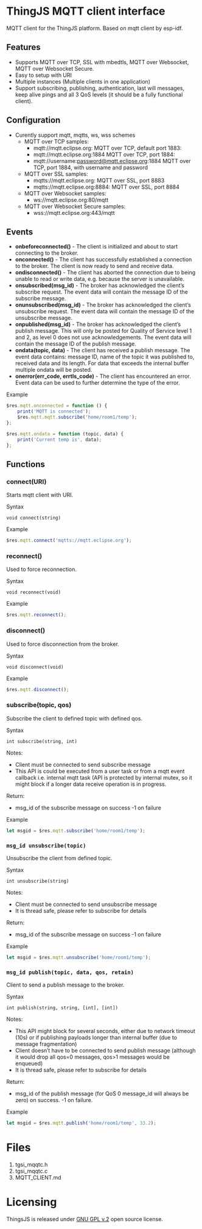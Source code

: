 # ThingJS MQTT client interface

MQTT client for the ThingJS platform.
Based on mqtt client by esp-idf.

## Features

- Supports MQTT over TCP, SSL with mbedtls, MQTT over Websocket, MQTT over Websocket Secure.
- Easy to setup with URI
- Multiple instances (Multiple clients in one application)
- Support subscribing, publishing, authentication, last will messages, keep alive pings and all 3 QoS levels (it should be a fully functional client).

## Configuration
* Curently support mqtt, mqtts, ws, wss schemes
  * MQTT over TCP samples:
    * mqtt://mqtt.eclipse.org: MQTT over TCP, default port 1883:
    * mqtt://mqtt.eclipse.org:1884 MQTT over TCP, port 1884:
    * mqtt://username:password@mqtt.eclipse.org:1884 MQTT over TCP, port 1884, with username and password 
  * MQTT over SSL samples:
    * mqtts://mqtt.eclipse.org: MQTT over SSL, port 8883
    * mqtts://mqtt.eclipse.org:8884: MQTT over SSL, port 8884
  * MQTT over Websocket samples:
    * ws://mqtt.eclipse.org:80/mqtt
  * MQTT over Websocket Secure samples:
    * wss://mqtt.eclipse.org:443/mqtt
    
## Events
* **onbeforeconnected()** - The client is initialized and about to start connecting to the broker.        
* **onconnected()** - The client has successfully established a connection to the broker. The client is now ready to send and receive data.
* **ondisconnected()** - The client has aborted the connection due to being unable to read or write data, e.g. because the server is unavailable.
* **onsubscribed(msg_id)** - The broker has acknowledged the client’s subscribe request. The event data will contain the message ID of the subscribe message.
* **onunsubscribed(msg_id)** - The broker has acknowledged the client’s unsubscribe request. The event data will contain the message ID of the unsubscribe message.
* **onpublished(msg_id)** - The broker has acknowledged the client’s publish message. This will only be posted for Quality of Service level 1 and 2, as level 0 does not use acknowledgements. The event data will contain the message ID of the publish message.
* **ondata(topic, data)** - The client has received a publish message. The event data contains: message ID, name of the topic it was published to, received data and its length. For data that exceeds the internal buffer multiple ondata will be posted.
* **onerror(err_code, errtls_code)** -   The client has encountered an error. Event data can be used to further determine the type of the error.

Example

```javascript
$res.mqtt.onconnected = function () {
    print('MQTT is connected');
    $res.mqtt.mqtt.subscribe('home/room1/temp');
};

$res.mqtt.ondata = function (topic, data) {
    print('Current temp is', data);
};
```


## Functions
### connect(URI)
Starts mqtt client with URI.

Syntax
 
``void connect(string)``

Example

```javascript
$res.mqtt.connect('mqtts://mqtt.eclipse.org');
```

### reconnect() 
Used to force reconnection.

Syntax

``void reconnect(void)``

Example

```javascript
$res.mqtt.reconnect();
```

### disconnect() 
Used to force disconnection from the broker.

Syntax

``void disconnect(void)``

Example

```javascript
$res.mqtt.disconnect();
```


### subscribe(topic, qos) 
Subscribe the client to defined topic with defined qos.

Syntax

``int subscribe(string, int)``

Notes:
* Client must be connected to send subscribe message
* This API is could be executed from a user task or from a mqtt event callback i.e. internal mqtt task (API is protected by internal mutex, so it might block if a longer data receive operation is in progress.

Return:
* msg_id of the subscribe message on success -1 on failure

Example

```javascript
let msgid = $res.mqtt.subscribe('home/room1/temp');
```

### ``msg_id unsubscribe(topic)`` 
Unsubscribe the client from defined topic.

Syntax

``int unsubscribe(string)``

Notes:
* Client must be connected to send unsubscribe message
* It is thread safe, please refer to subscribe for details

Return:
* msg_id of the subscribe message on success -1 on failure

Example

```javascript
let msgid = $res.mqtt.unsubscribe('home/room1/temp');
```

### ``msg_id publish(topic, data, qos, retain)`` 
Client to send a publish message to the broker.

Syntax

``int publish(string, string, [int], [int])``

Notes:
* This API might block for several seconds, either due to network timeout (10s) or if publishing payloads longer than internal buffer (due to message fragmentation)
* Client doesn’t have to be connected to send publish message (although it would drop all qos=0 messages, qos>1 messages would be enqueued)
* It is thread safe, please refer to subscribe for details

Return:
* msg_id of the publish message (for QoS 0 message_id will always be zero) on success. -1 on failure.

Example

```javascript
let msgid = $res.mqtt.publish('home/room1/temp', 33.2);
```

# Files
1. tgsi_mqqtc.h
2. tgsi_mqqtc.c
2. MQTT_CLIENT.md

# Licensing
ThingsJS is released under
[GNU GPL v.2](http://www.gnu.org/licenses/old-licenses/gpl-2.0.html)
open source license.